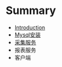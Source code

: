# Summary

* [Introduction](README.md)
* [Mysql安装](chapter1.md)
* [采集服务](cai-ji-fu-wu.md)
* 报表服务
* 客户端

